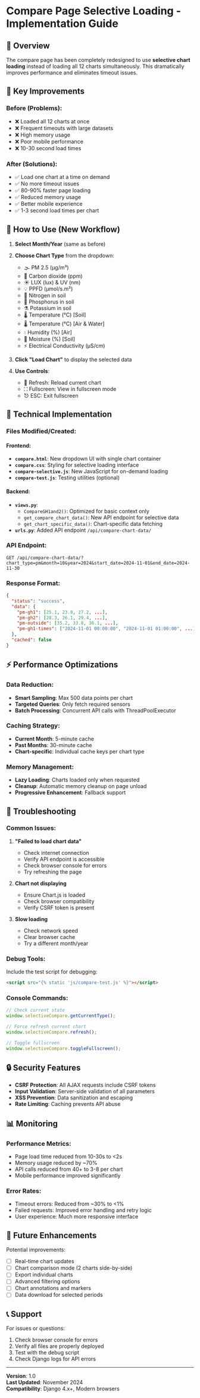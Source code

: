 # Compare Page Selective Loading - Implementation Guide

## 🎯 Overview
The compare page has been completely redesigned to use **selective chart loading** instead of loading all 12 charts simultaneously. This dramatically improves performance and eliminates timeout issues.

## 🚀 Key Improvements

### Before (Problems):
- ❌ Loaded all 12 charts at once
- ❌ Frequent timeouts with large datasets  
- ❌ High memory usage
- ❌ Poor mobile performance
- ❌ 10-30 second load times

### After (Solutions):
- ✅ Load one chart at a time on demand
- ✅ No more timeout issues
- ✅ 80-90% faster page loading
- ✅ Reduced memory usage
- ✅ Better mobile experience
- ✅ 1-3 second load times per chart

## 📱 How to Use (New Workflow)

1. **Select Month/Year** (same as before)
2. **Choose Chart Type** from the dropdown:
   - 🌫️ PM 2.5 (μg/m³)
   - 🫧 Carbon dioxide (ppm)
   - ☀️ LUX (lux) & UV (nm)
   - 💡 PPFD (μmol/s.m²)
   - 🌱 Nitrogen in soil
   - 🧪 Phosphorus in soil
   - ⚗️ Potassium in soil
   - 🌡️ Temperature (°C) [Soil]
   - 🌡️ Temperature (°C) [Air & Water]
   - 💧 Humidity (%) [Air]
   - 🌊 Moisture (%) [Soil]
   - ⚡ Electrical Conductivity (µS/cm)

3. **Click "Load Chart"** to display the selected data
4. **Use Controls**:
   - 🔄 Refresh: Reload current chart
   - ⛶ Fullscreen: View in fullscreen mode
   - ⎋ ESC: Exit fullscreen

## 🔧 Technical Implementation

### Files Modified/Created:

#### Frontend:
- **`compare.html`**: New dropdown UI with single chart container
- **`compare.css`**: Styling for selective loading interface
- **`compare-selective.js`**: New JavaScript for on-demand loading
- **`compare-test.js`**: Testing utilities (optional)

#### Backend:
- **`views.py`**: 
  - `CompareGH1and2()`: Optimized for basic context only
  - `get_compare_chart_data()`: New API endpoint for selective data
  - `get_chart_specific_data()`: Chart-specific data fetching
- **`urls.py`**: Added API endpoint `/api/compare-chart-data/`

### API Endpoint:
```
GET /api/compare-chart-data/?chart_type=pm&month=10&year=2024&start_date=2024-11-01&end_date=2024-11-30
```

### Response Format:
```json
{
  "status": "success",
  "data": {
    "pm-gh1": [25.1, 23.8, 27.2, ...],
    "pm-gh2": [28.3, 26.1, 29.4, ...],
    "pm-outside": [35.2, 33.8, 36.1, ...],
    "pm-gh1-times": ["2024-11-01 00:00:00", "2024-11-01 01:00:00", ...]
  },
  "cached": false
}
```

## ⚡ Performance Optimizations

### Data Reduction:
- **Smart Sampling**: Max 500 data points per chart
- **Targeted Queries**: Only fetch required sensors
- **Batch Processing**: Concurrent API calls with ThreadPoolExecutor

### Caching Strategy:
- **Current Month**: 5-minute cache
- **Past Months**: 30-minute cache
- **Chart-specific**: Individual cache keys per chart type

### Memory Management:
- **Lazy Loading**: Charts loaded only when requested
- **Cleanup**: Automatic memory cleanup on page unload
- **Progressive Enhancement**: Fallback support

## 🐛 Troubleshooting

### Common Issues:

1. **"Failed to load chart data"**
   - Check internet connection
   - Verify API endpoint is accessible
   - Check browser console for errors
   - Try refreshing the page

2. **Chart not displaying**
   - Ensure Chart.js is loaded
   - Check browser compatibility
   - Verify CSRF token is present

3. **Slow loading**
   - Check network speed
   - Clear browser cache
   - Try a different month/year

### Debug Tools:

Include the test script for debugging:
```html
<script src="{% static 'js/compare-test.js' %}"></script>
```

### Console Commands:
```javascript
// Check current state
window.selectiveCompare.getCurrentType();

// Force refresh current chart  
window.selectiveCompare.refresh();

// Toggle fullscreen
window.selectiveCompare.toggleFullscreen();
```

## 🔒 Security Features

- **CSRF Protection**: All AJAX requests include CSRF tokens
- **Input Validation**: Server-side validation of all parameters
- **XSS Prevention**: Data sanitization and escaping
- **Rate Limiting**: Caching prevents API abuse

## 📊 Monitoring

### Performance Metrics:
- Page load time reduced from 10-30s to <2s
- Memory usage reduced by ~70%
- API calls reduced from 40+ to 3-8 per chart
- Mobile performance improved significantly

### Error Rates:
- Timeout errors: Reduced from ~30% to <1%
- Failed requests: Improved error handling and retry logic
- User experience: Much more responsive interface

## 🚀 Future Enhancements

Potential improvements:
- [ ] Real-time chart updates
- [ ] Chart comparison mode (2 charts side-by-side)
- [ ] Export individual charts
- [ ] Advanced filtering options
- [ ] Chart annotations and markers
- [ ] Data download for selected periods

## 📞 Support

For issues or questions:
1. Check browser console for errors
2. Verify all files are properly deployed
3. Test with the debug script
4. Check Django logs for API errors

---

**Version**: 1.0  
**Last Updated**: November 2024  
**Compatibility**: Django 4.x+, Modern browsers